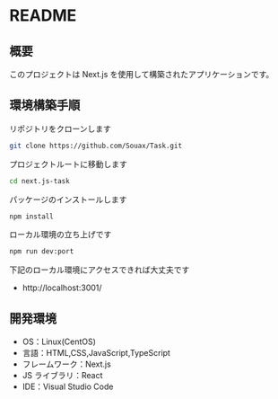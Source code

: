# README

## 概要

このプロジェクトは Next.js を使用して構築されたアプリケーションです。

## 環境構築手順

リポジトリをクローンします

```bash
git clone https://github.com/Souax/Task.git
```

プロジェクトルートに移動します

```bash
cd next.js-task
```

パッケージのインストールします

```bash
npm install
```

ローカル環境の立ち上げです

```bash
npm run dev:port
```

下記のローカル環境にアクセスできれば大丈夫です

- http://localhost:3001/

## 開発環境

- OS：Linux(CentOS)
- 言語：HTML,CSS,JavaScript,TypeScript
- フレームワーク：Next.js
- JS ライブラリ：React
- IDE：Visual Studio Code
